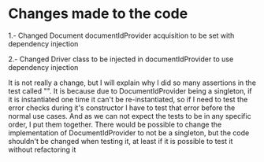 # Changes made to the code

1.- Changed Document documentIdProvider acquisition to be set with dependency injection

2.- Changed Driver class to be injected in documentIdProvider to use dependency injection

It is not really a change, but I will explain why I did so many assertions in the test called "". 
It is because due to DocumentIdProvider being a singleton, if it is instantiated one time it can't be re-instantiated, so if I need to test the error checks during it's constructor I have to test that error before the normal use cases.
And as we can not expect the tests to be in any specific order, I put them together.
There would be possible to change the implementation of DocumentIdProvider to not be a singleton, but the code shouldn't be changed when testing it, at least if it is possible to test it without refactoring it